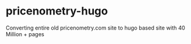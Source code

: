 # pricenometry-hugo
Converting entire old pricenometry.com site to hugo based site with 40 Million + pages
